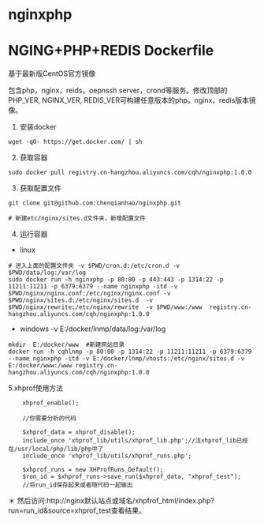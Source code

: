 # nginxphp


NGING+PHP+REDIS Dockerfile
=================

基于最新版CentOS官方镜像

包含php，nginx，reids，oepnssh server，crond等服务。修改顶部的PHP_VER, NGINX_VER, REDIS_VER可构建任意版本的php，nginx，redis版本镜像。

1. 安装docker

```
wget -qO- https://get.docker.com/ | sh
```
2. 获取容器

```
sudo docker pull registry.cn-hangzhou.aliyuncs.com/cqh/nginxphp:1.0.0
```
3. 获取配置文件

```
git clone git@github.com:chenqianhao/nginxphp.git

# 新建etc/nginx/sites.d文件夹，新增配置文件
```

4. 运行容器

- linux
```
# 进入上面的配置文件夹 -v $PWD/cron.d:/etc/cron.d -v $PWD/data/log:/var/log
sudo docker run -h nginxphp -p 80:80 -p 443:443 -p 1314:22 -p 11211:11211 -p 6379:6379 --name nginxphp -itd -v $PWD/nginx/nginx.conf:/etc/nginx/nginx.conf -v $PWD/nginx/sites.d:/etc/nginx/sites.d  -v $PWD/nginx/rewrite:/etc/nginx/rewrite  -v $PWD/www:/www  registry.cn-hangzhou.aliyuncs.com/cqh/nginxphp:1.0.0

```
-  windows  -v E:/docker/lnmp/data/log:/var/log
```
mkdir  E:/docker/www  #新建网站目录
docker run -h cqhlnmp -p 80:80 -p 1314:22 -p 11211:11211 -p 6379:6379 --name nginxphp -itd -v E:/docker/lnmp/vhosts:/etc/nginx/sites.d -v E:/docker/www:/www registry.cn-hangzhou.aliyuncs.com/cqh/nginxphp:1.0.0
```

5.xhprof使用方法
```
    xhprof_enable();

    //你需要分析的代码

    $xhprof_data = xhprof_disable();
    include_once 'xhprof_lib/utils/xhprof_lib.php';//注xhprof_lib已经在/usr/local/php/lib/php中了
    include_once 'xhprof_lib/utils/xhprof_runs.php';

    $xhprof_runs = new XHProfRuns_Default();
    $run_id = $xhprof_runs->save_run($xhprof_data, "xhprof_test");
    //将run_id保存起来或者随代码一起输出

```
＊ 然后访问:http://nginx默认站点或域名/xhpfrof_html/index.php?run=run_id&source=xhprof_test查看结果。
